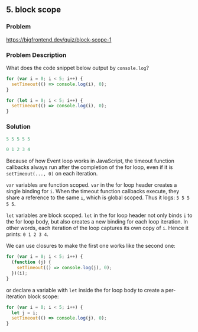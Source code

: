 ## 5. block scope

### Problem

https://bigfrontend.dev/quiz/block-scope-1

### Problem Description

What does the code snippet below output by `console.log`?

```js
for (var i = 0; i < 5; i++) {
  setTimeout(() => console.log(i), 0);
}

for (let i = 0; i < 5; i++) {
  setTimeout(() => console.log(i), 0);
}
```

### Solution

```js
5 5 5 5 5

0 1 2 3 4
```

Because of how Event loop works in JavaScript, the timeout function callbacks always run after the completion of the for loop, even if it is `setTimeout(..., 0)` on each iteration.

`var` variables are function scoped. `var` in the for loop header creates a single binding for `i`. When the timeout function callbacks execute, they share a reference to the same `i`, which is global scoped. Thus it logs: `5 5 5 5 5`.

`let` variables are block scoped. `let` in the for loop header not only binds `i` to the for loop body, but also creates a new binding for each loop iteration. In other words, each iteration of the loop captures its own copy of `i`. Hence it prints: `0 1 2 3 4`.

We can use closures to make the first one works like the second one:

```js
for (var i = 0; i < 5; i++) {
  (function (j) {
    setTimeout(() => console.log(j), 0);
  })(i);
}
```

or declare a variable with `let` inside the for loop body to create a per-iteration block scope:

```js
for (var i = 0; i < 5; i++) {
  let j = i;
  setTimeout(() => console.log(j), 0);
}
```
